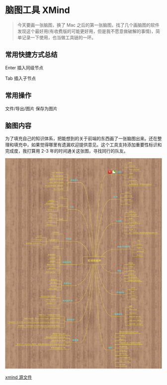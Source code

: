 # 脑图工具 XMind

> 今天要画一张脑图，换了 Mac 之后的第一张脑图，找了几个画脑图的软件发现这个最好用(有收费版的可能更好用，但是我不愿意做破解的事情)，简单记录一下使用，也当做工具链的一环。

## 常用快捷方式总结

Enter  插入同级节点

Tab    插入子节点

## 常用操作

文件/导出/图片    保存为图片

## 脑图内容

为了填充自己的知识体系，把能想到的关于前端的东西画了一张脑图出来。还在整理和填充中，如果觉得哪里有遗漏欢迎提供意见。这个工具支持添加重要性标识和完成度，我打算用 2-3 年的时间通关这张图，寻找同行的队友。

![image](img/fe-skill-tree.png) 

[xmind 源文件](/articles/xmind/img/fe-skill-tree.xmind)